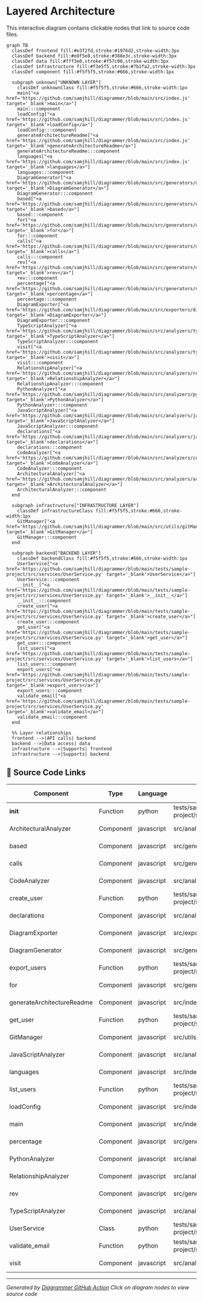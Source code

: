 # Layered Architecture

This interactive diagram contains clickable nodes that link to source code files.

```mermaid
graph TB
  classDef frontend fill:#e3f2fd,stroke:#1976d2,stroke-width:3px
  classDef backend fill:#e8f5e8,stroke:#388e3c,stroke-width:3px
  classDef data fill:#fff3e0,stroke:#f57c00,stroke-width:3px
  classDef infrastructure fill:#f3e5f5,stroke:#7b1fa2,stroke-width:3px
  classDef component fill:#f5f5f5,stroke:#666,stroke-width:1px

  subgraph unknown["UNKNOWN LAYER"]
    classDef unknownClass fill:#f5f5f5,stroke:#666,stroke-width:1px
    main["<a href='https://github.com/samjhill/diagrammer/blob/main/src/index.js' target='_blank'>main</a>"]
    main:::component
    loadConfig["<a href='https://github.com/samjhill/diagrammer/blob/main/src/index.js' target='_blank'>loadConfig</a>"]
    loadConfig:::component
    generateArchitectureReadme["<a href='https://github.com/samjhill/diagrammer/blob/main/src/index.js' target='_blank'>generateArchitectureReadme</a>"]
    generateArchitectureReadme:::component
    languages["<a href='https://github.com/samjhill/diagrammer/blob/main/src/index.js' target='_blank'>languages</a>"]
    languages:::component
    DiagramGenerator["<a href='https://github.com/samjhill/diagrammer/blob/main/src/generators/diagramGenerator.js' target='_blank'>DiagramGenerator</a>"]
    DiagramGenerator:::component
    based["<a href='https://github.com/samjhill/diagrammer/blob/main/src/generators/diagramGenerator.js' target='_blank'>based</a>"]
    based:::component
    for["<a href='https://github.com/samjhill/diagrammer/blob/main/src/generators/diagramGenerator.js' target='_blank'>for</a>"]
    for:::component
    calls["<a href='https://github.com/samjhill/diagrammer/blob/main/src/generators/diagramGenerator.js' target='_blank'>calls</a>"]
    calls:::component
    rev["<a href='https://github.com/samjhill/diagrammer/blob/main/src/generators/diagramGenerator.js' target='_blank'>rev</a>"]
    rev:::component
    percentage["<a href='https://github.com/samjhill/diagrammer/blob/main/src/generators/diagramGenerator.js' target='_blank'>percentage</a>"]
    percentage:::component
    DiagramExporter["<a href='https://github.com/samjhill/diagrammer/blob/main/src/exporters/diagramExporter.js' target='_blank'>DiagramExporter</a>"]
    DiagramExporter:::component
    TypeScriptAnalyzer["<a href='https://github.com/samjhill/diagrammer/blob/main/src/analyzers/typescriptAnalyzer.js' target='_blank'>TypeScriptAnalyzer</a>"]
    TypeScriptAnalyzer:::component
    visit["<a href='https://github.com/samjhill/diagrammer/blob/main/src/analyzers/typescriptAnalyzer.js' target='_blank'>visit</a>"]
    visit:::component
    RelationshipAnalyzer["<a href='https://github.com/samjhill/diagrammer/blob/main/src/analyzers/relationshipAnalyzer.js' target='_blank'>RelationshipAnalyzer</a>"]
    RelationshipAnalyzer:::component
    PythonAnalyzer["<a href='https://github.com/samjhill/diagrammer/blob/main/src/analyzers/pythonAnalyzer.js' target='_blank'>PythonAnalyzer</a>"]
    PythonAnalyzer:::component
    JavaScriptAnalyzer["<a href='https://github.com/samjhill/diagrammer/blob/main/src/analyzers/javascriptAnalyzer.js' target='_blank'>JavaScriptAnalyzer</a>"]
    JavaScriptAnalyzer:::component
    declarations["<a href='https://github.com/samjhill/diagrammer/blob/main/src/analyzers/javascriptAnalyzer.js' target='_blank'>declarations</a>"]
    declarations:::component
    CodeAnalyzer["<a href='https://github.com/samjhill/diagrammer/blob/main/src/analyzers/codeAnalyzer.js' target='_blank'>CodeAnalyzer</a>"]
    CodeAnalyzer:::component
    ArchitecturalAnalyzer["<a href='https://github.com/samjhill/diagrammer/blob/main/src/analyzers/architecturalAnalyzer.js' target='_blank'>ArchitecturalAnalyzer</a>"]
    ArchitecturalAnalyzer:::component
  end

  subgraph infrastructure["INFRASTRUCTURE LAYER"]
    classDef infrastructureClass fill:#f5f5f5,stroke:#666,stroke-width:1px
    GitManager["<a href='https://github.com/samjhill/diagrammer/blob/main/src/utils/gitManager.js' target='_blank'>GitManager</a>"]
    GitManager:::component
  end

  subgraph backend["BACKEND LAYER"]
    classDef backendClass fill:#f5f5f5,stroke:#666,stroke-width:1px
    UserService["<a href='https://github.com/samjhill/diagrammer/blob/main/tests/sample-project/src/services/UserService.py' target='_blank'>UserService</a>"]
    UserService:::component
    __init__["<a href='https://github.com/samjhill/diagrammer/blob/main/tests/sample-project/src/services/UserService.py' target='_blank'>__init__</a>"]
    __init__:::component
    create_user["<a href='https://github.com/samjhill/diagrammer/blob/main/tests/sample-project/src/services/UserService.py' target='_blank'>create_user</a>"]
    create_user:::component
    get_user["<a href='https://github.com/samjhill/diagrammer/blob/main/tests/sample-project/src/services/UserService.py' target='_blank'>get_user</a>"]
    get_user:::component
    list_users["<a href='https://github.com/samjhill/diagrammer/blob/main/tests/sample-project/src/services/UserService.py' target='_blank'>list_users</a>"]
    list_users:::component
    export_users["<a href='https://github.com/samjhill/diagrammer/blob/main/tests/sample-project/src/services/UserService.py' target='_blank'>export_users</a>"]
    export_users:::component
    validate_email["<a href='https://github.com/samjhill/diagrammer/blob/main/tests/sample-project/src/services/UserService.py' target='_blank'>validate_email</a>"]
    validate_email:::component
  end

  %% Layer relationships
  frontend -->|API calls| backend
  backend -->|Data access| data
  infrastructure -->|Supports| frontend
  infrastructure -->|Supports| backend

```

## 📁 Source Code Links

| Component | Type | Language | File Path | Source Link |
|-----------|------|----------|-----------|-------------|
| __init__ | Function | python | tests/sample-project/src/services/UserService.py | [View Source](https://github.com/samjhill/diagrammer/blob/main/tests/sample-project/src/services/UserService.py) |
| ArchitecturalAnalyzer | Component | javascript | src/analyzers/architecturalAnalyzer.js | [View Source](https://github.com/samjhill/diagrammer/blob/main/src/analyzers/architecturalAnalyzer.js) |
| based | Component | javascript | src/generators/diagramGenerator.js | [View Source](https://github.com/samjhill/diagrammer/blob/main/src/generators/diagramGenerator.js) |
| calls | Component | javascript | src/generators/diagramGenerator.js | [View Source](https://github.com/samjhill/diagrammer/blob/main/src/generators/diagramGenerator.js) |
| CodeAnalyzer | Component | javascript | src/analyzers/codeAnalyzer.js | [View Source](https://github.com/samjhill/diagrammer/blob/main/src/analyzers/codeAnalyzer.js) |
| create_user | Function | python | tests/sample-project/src/services/UserService.py | [View Source](https://github.com/samjhill/diagrammer/blob/main/tests/sample-project/src/services/UserService.py) |
| declarations | Component | javascript | src/analyzers/javascriptAnalyzer.js | [View Source](https://github.com/samjhill/diagrammer/blob/main/src/analyzers/javascriptAnalyzer.js) |
| DiagramExporter | Component | javascript | src/exporters/diagramExporter.js | [View Source](https://github.com/samjhill/diagrammer/blob/main/src/exporters/diagramExporter.js) |
| DiagramGenerator | Component | javascript | src/generators/diagramGenerator.js | [View Source](https://github.com/samjhill/diagrammer/blob/main/src/generators/diagramGenerator.js) |
| export_users | Function | python | tests/sample-project/src/services/UserService.py | [View Source](https://github.com/samjhill/diagrammer/blob/main/tests/sample-project/src/services/UserService.py) |
| for | Component | javascript | src/generators/diagramGenerator.js | [View Source](https://github.com/samjhill/diagrammer/blob/main/src/generators/diagramGenerator.js) |
| generateArchitectureReadme | Component | javascript | src/index.js | [View Source](https://github.com/samjhill/diagrammer/blob/main/src/index.js) |
| get_user | Function | python | tests/sample-project/src/services/UserService.py | [View Source](https://github.com/samjhill/diagrammer/blob/main/tests/sample-project/src/services/UserService.py) |
| GitManager | Component | javascript | src/utils/gitManager.js | [View Source](https://github.com/samjhill/diagrammer/blob/main/src/utils/gitManager.js) |
| JavaScriptAnalyzer | Component | javascript | src/analyzers/javascriptAnalyzer.js | [View Source](https://github.com/samjhill/diagrammer/blob/main/src/analyzers/javascriptAnalyzer.js) |
| languages | Component | javascript | src/index.js | [View Source](https://github.com/samjhill/diagrammer/blob/main/src/index.js) |
| list_users | Function | python | tests/sample-project/src/services/UserService.py | [View Source](https://github.com/samjhill/diagrammer/blob/main/tests/sample-project/src/services/UserService.py) |
| loadConfig | Component | javascript | src/index.js | [View Source](https://github.com/samjhill/diagrammer/blob/main/src/index.js) |
| main | Component | javascript | src/index.js | [View Source](https://github.com/samjhill/diagrammer/blob/main/src/index.js) |
| percentage | Component | javascript | src/generators/diagramGenerator.js | [View Source](https://github.com/samjhill/diagrammer/blob/main/src/generators/diagramGenerator.js) |
| PythonAnalyzer | Component | javascript | src/analyzers/pythonAnalyzer.js | [View Source](https://github.com/samjhill/diagrammer/blob/main/src/analyzers/pythonAnalyzer.js) |
| RelationshipAnalyzer | Component | javascript | src/analyzers/relationshipAnalyzer.js | [View Source](https://github.com/samjhill/diagrammer/blob/main/src/analyzers/relationshipAnalyzer.js) |
| rev | Component | javascript | src/generators/diagramGenerator.js | [View Source](https://github.com/samjhill/diagrammer/blob/main/src/generators/diagramGenerator.js) |
| TypeScriptAnalyzer | Component | javascript | src/analyzers/typescriptAnalyzer.js | [View Source](https://github.com/samjhill/diagrammer/blob/main/src/analyzers/typescriptAnalyzer.js) |
| UserService | Class | python | tests/sample-project/src/services/UserService.py | [View Source](https://github.com/samjhill/diagrammer/blob/main/tests/sample-project/src/services/UserService.py) |
| validate_email | Function | python | tests/sample-project/src/services/UserService.py | [View Source](https://github.com/samjhill/diagrammer/blob/main/tests/sample-project/src/services/UserService.py) |
| visit | Component | javascript | src/analyzers/typescriptAnalyzer.js | [View Source](https://github.com/samjhill/diagrammer/blob/main/src/analyzers/typescriptAnalyzer.js) |


---
*Generated by [Diagrammer GitHub Action](https://github.com/samjhill/diagrammer)*
*Click on diagram nodes to view source code*